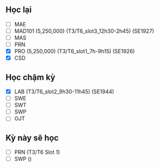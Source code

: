 ## Học lại
- [ ] MAE
- [ ] MAD101 (5,250,000) (T3/T6_slot3_12h30-2h45) (SE1927)
- [ ] MAS
- [ ] PRN
- [x] PRO  (5,250,000) (T3/T6_slot1_7h-9h15) (SE1926)
- [x] CSD
## Học chậm kỳ
- [x] LAB (T3/T6_slot2_9h30-11h45) (SE1944)
- [ ] SWE
- [ ] SWT
- [ ] SWP
- [ ] OJT

## Kỳ này sẽ học
- [ ] PRN (T3/T6 Slot 1) 
- [ ] SWP ()